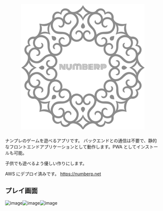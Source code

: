 <h1 align="center">
  <img alt="numberp top image" src="./src/images/top.svg" style="width:400px;"/>
</h1>

ナンプレのゲームを遊べるアプリです。 バックエンドとの通信は不要で、静的なフロントエンドアプリケーションとして動作します。PWA としてインストールも可能。

子供でも遊べるよう優しい作りにします。

AWS にデプロイ済みです。
https://numberp.net

## プレイ画面

<div style="display:flex;">
<img height="300" alt="image" src="https://user-images.githubusercontent.com/5052869/206936641-ab63052d-8444-4248-944a-0bf3e9e464c2.png">
<img height="300" alt="image" src="https://user-images.githubusercontent.com/5052869/206937168-74b4e4e8-27e0-48da-9375-a14f17c6d6c0.png">
<img height="300" alt="image" src="https://user-images.githubusercontent.com/5052869/206937196-54b941de-4ea2-42d1-bd6d-5597d959831b.png">
</div>
